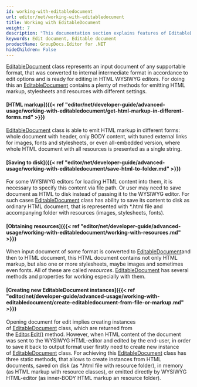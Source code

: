 ```yaml
---
id: working-with-editabledocument
url: editor/net/working-with-editabledocument
title: Working with EditableDocument
weight: 7
description: "This documentation section explains features of EditableDocument class when editing document with GroupDocs.Editor for .NET API."
keywords: Edit document, Editable document
productName: GroupDocs.Editor for .NET
hideChildren: False
---
```

[EditableDocument](https://apireference.groupdocs.com/net/editor/groupdocs.editor/editabledocument) class represents an input document of any supportable format, that was converted to internal intermediate format in accordance to edit options and is ready for editing in HTML WYSIWYG editors. For doing this an [EditableDocument](https://apireference.groupdocs.com/net/editor/groupdocs.editor/editabledocument) contains a plenty of methods for emitting HTML markup, stylesheets and resources with different settings.

#### [HTML markup]({{< ref "editor/net/developer-guide/advanced-usage/working-with-editabledocument/get-html-markup-in-different-forms.md" >}})

[EditableDocument](https://apireference.groupdocs.com/net/editor/groupdocs.editor/editabledocument) class is able to emit HTML markup in different forms: whole document with header, only BODY content, with tuned external links for images, fonts and stylesheets, or even all-embedded version, where whole HTML document with all resources is presented as a single string.

#### [Saving to disk]({{< ref "editor/net/developer-guide/advanced-usage/working-with-editabledocument/save-html-to-folder.md" >}})

For some WYSIWYG editors for loading HTML content into them, it is necessary to specify this content via file path. Or user may need to save document as HTML to disk instead of passing it to the WYSIWYG editor. For such cases [EditableDocument](https://apireference.groupdocs.com/net/editor/groupdocs.editor/editabledocument) class has ability to save its content to disk as ordinary HTML document, that is represented with \*.html file and accompanying folder with resources (images, stylesheets, fonts).

#### [Obtaining resources]({{< ref "editor/net/developer-guide/advanced-usage/working-with-editabledocument/working-with-resources.md" >}})

When input document of some format is converted to [EditableDocument](https://apireference.groupdocs.com/net/editor/groupdocs.editor/editabledocument)and then to HTML document, this HTML document contains not only HTML markup, but also one or more stylesheets, maybe images and sometimes even fonts. All of these are called *resources*. [EditableDocument](https://apireference.groupdocs.com/net/editor/groupdocs.editor/editabledocument) has several methods and properties for working especially with them.

#### [Creating new EditableDocument instances]({{< ref "editor/net/developer-guide/advanced-usage/working-with-editabledocument/create-editabledocument-from-file-or-markup.md" >}})

Opening document for edit implies creating instances of [EditableDocument](https://apireference.groupdocs.com/net/editor/groupdocs.editor/editabledocument) class, which are returned from the [Editor](https://apireference.groupdocs.com/net/editor/groupdocs.editor/editor).[Edit()](https://apireference.groupdocs.com/net/editor/groupdocs.editor/editor/methods/edit) method. However, when HTML content of the document was sent to the WYSIWYG HTML-editor and edited by the end-user, in order to save it back to output format user firstly need to create new instance of [EditableDocument](https://apireference.groupdocs.com/net/editor/groupdocs.editor/editabledocument) class. For achieving this [EditableDocument](https://apireference.groupdocs.com/net/editor/groupdocs.editor/editabledocument) class has three static methods, that allows to create instances from HTML documents, saved on disk (as \*.html file with resource folder), in memory (as HTML markup with resource classes), or emitted directly by WYSIWYG HTML-editor (as inner-BODY HTML markup an resource folder).
